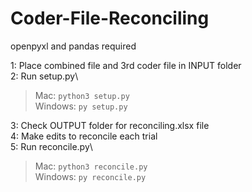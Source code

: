 # Coder-File-Reconciling
openpyxl and pandas required

1: Place combined file and 3rd coder file in INPUT folder\
2: Run setup.py\
> Mac: `python3 setup.py`\
> Windows: `py setup.py`

3: Check OUTPUT folder for reconciling.xlsx file\
4: Make edits to reconcile each trial\
5: Run reconcile.py\
> Mac: `python3 reconcile.py`\
> Windows: `py reconcile.py`
